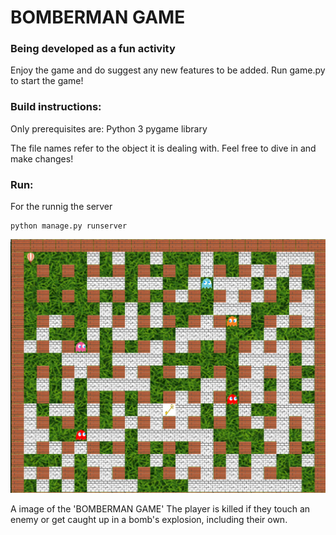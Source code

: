 # BOMBERMAN GAME

### Being developed as a fun activity

Enjoy the game and do suggest any new features to be added.
Run game.py to start the game!



### Build instructions:
Only prerequisites are: 
 Python 3
 pygame library

The file names refer to the object it is dealing with.
Feel free to dive in and make changes!

### Run:

For the runnig the server
    
    python manage.py runserver


![This is an image](IMAGE/Screenshot%20(6).png)

A image of the 'BOMBERMAN GAME'
 The player is killed if they touch an enemy or get caught up in a bomb's explosion, including their own.
